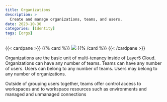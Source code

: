 ```yaml
---
title: Organizations
description: >
  Create and manage organizations, teams, and users.
date: 2023-10-30
categories: [Identity]
tags: [orgs]
---
```


{{< cardpane >}}
{{% card %}}
<img src="/cloud/identity/images/organization_units.svg" link="images/organization_units.svg"  />
{{% /card %}}
{{< /cardpane >}}

Organizations are the basic unit of multi-tenancy inside of Layer5 Cloud. Organizations can have any number of teams. Teams can have any number of users. Users can belong to any number of teams. Users may belong to any number of organizations.

Outside of grouping users together, teams offer control access to workspaces and to workspace resources such as environments and managed and unmanaged connections
